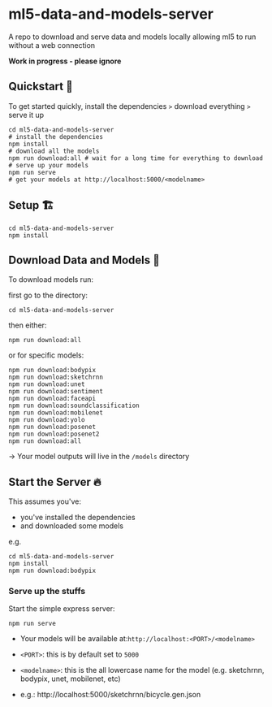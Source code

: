 # ml5-data-and-models-server
A repo to download and serve data and models locally allowing ml5 to run without a web connection

**Work in progress - please ignore**

## Quickstart 🚀

To get started quickly, install the dependencies `>` download everything `>` serve it up

```
cd ml5-data-and-models-server
# install the dependencies
npm install
# download all the models
npm run download:all # wait for a long time for everything to download
# serve up your models
npm run serve 
# get your models at http://localhost:5000/<modelname>
```

## Setup 🏗

```
cd ml5-data-and-models-server
npm install
```

## Download Data and Models 💌

To download models run:

first go to the directory:
```
cd ml5-data-and-models-server
```

then either:

```
npm run download:all
```

or for specific models:

```
npm run download:bodypix
npm run download:sketchrnn
npm run download:unet
npm run download:sentiment
npm run download:faceapi
npm run download:soundclassification
npm run download:mobilenet
npm run download:yolo
npm run download:posenet
npm run download:posenet2
npm run download:all
```

→ Your model outputs will live in the `/models` directory


## Start the Server 🔥

This assumes you've:
* you've installed the dependencies
* and downloaded some models

e.g.
```
cd ml5-data-and-models-server
npm install
npm run download:bodypix
```

### Serve up the stuffs

Start the simple express server:
```
npm run serve
```

* Your models will be available at:`http://localhost:<PORT>/<modelname>`
* `<PORT>`: this is by default set to `5000`
* `<modelname>`: this is the all lowercase name for the model (e.g. sketchrnn, bodypix, unet, mobilenet, etc)

* e.g.: http://localhost:5000/sketchrnn/bicycle.gen.json




